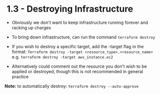 #  1.3 - Destroying Infrastructure

- Obviously we don't want to keep infrastructure running forever and racking up charges
- To bring down infrastructure, can run the command `terraform destroy`
- If you wish to destroy a specific target, add the -target flag in the format:
    `Terraform destroy -target <resource_type>.<resource_name>`
    e.g. `terraform destroy -target aws_instance.ec2`

- Alternatively could comment out the resource you don't wish to be applied or destroyed, though this is not recommended in general practice

**Note:** to automatically destroy: `terraform destroy --auto-approve`
